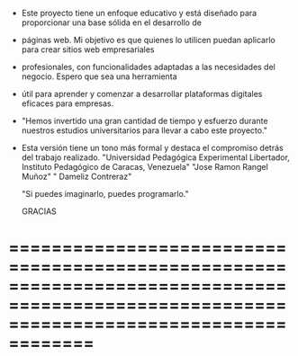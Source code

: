  * Este proyecto tiene un enfoque educativo y está diseñado para proporcionar una base sólida en el desarrollo de 
 * páginas web. Mi objetivo es que quienes lo utilicen puedan aplicarlo para crear sitios web empresariales
 * profesionales, con funcionalidades adaptadas a las necesidades del negocio. Espero que sea una herramienta
 * útil para aprender y comenzar a desarrollar plataformas digitales eficaces para empresas.

 * "Hemos invertido una gran cantidad de tiempo y esfuerzo durante nuestros estudios universitarios para llevar a cabo este proyecto."

 * Esta versión tiene un tono más formal y destaca el compromiso detrás del trabajo realizado.
      "Universidad Pedagógica Experimental Libertador, Instituto Pedagógico de Caracas, Venezuela"
       "Jose Ramon Rangel Muñoz"
       " Dameliz Contreraz"

   "Si puedes imaginarlo, puedes programarlo."
   
   GRACIAS
          
==========================================================================================================================================
==========================================================================================================================================
   

